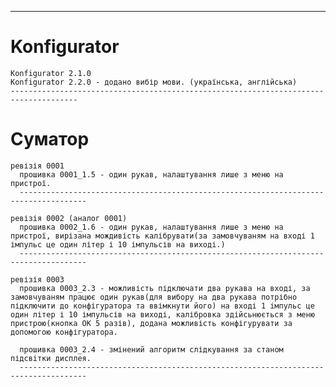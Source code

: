 -------------------------------------------------------------------------------------
# Konfigurator

    Konfigurator 2.1.0 
    Konfigurator 2.2.0 - додано вибір мови. (українська, англійська)
    -------------------------------------------------------------------------------------
# Суматор

    ревізія 0001
      прошивка 0001_1.5 - один рукав, налаштування лише з меню на пристрої.
      -------------------------------------------------------------------------------------
      
    ревізія 0002 (аналог 0001)
      прошивка 0002_1.6 - один рукав, налаштування лише з меню на пристрої, вирізана мождивість калібрувати(за замовчуваням на вході 1 імпульс це один літер і 10 імпульсів на виході.)
      -------------------------------------------------------------------------------------
      
    ревізія 0003
      прошивка 0003_2.3 - можливість підключати два рукава на вході, за замовчуваням працює один рукав(для вибору на два рукава потрібно підключити до конфігуратора та ввімкнути його) на вході 1 імпульс це один літер і 10 імпульсів на виході, калібровка здійсьнюється з меню пристрою(кнопка ОК 5 разів), додана можливість конфігурувати за допомогою конфігуратора.

      прошивка 0003_2.4 - змінений алгоритм слідкування за станом підсвітки дисплея.
      -------------------------------------------------------------------------------------


